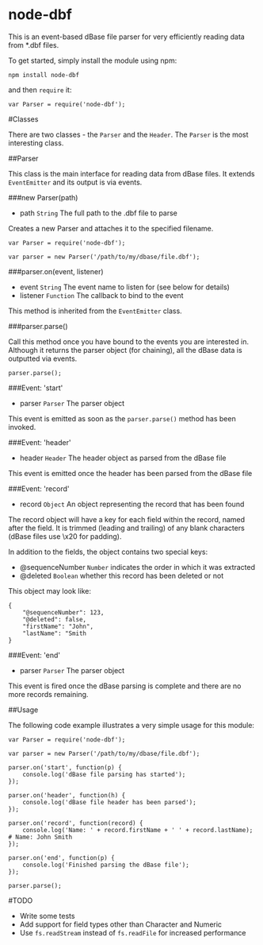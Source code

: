 node-dbf
========

This is an event-based dBase file parser for very efficiently reading data from *.dbf files.

To get started, simply install the module using npm:

    npm install node-dbf

and then `require` it:

    var Parser = require('node-dbf');

#Classes

There are two classes - the `Parser` and the `Header`. The `Parser` is the most interesting class.

##Parser

This class is the main interface for reading data from dBase files. It extends `EventEmitter` and its output is via events.

###new Parser(path)

* path `String` The full path to the .dbf file to parse

Creates a new Parser and attaches it to the specified filename.

    var Parser = require('node-dbf');
    
    var parser = new Parser('/path/to/my/dbase/file.dbf');

###parser.on(event, listener)

* event `String` The event name to listen for (see below for details)
* listener `Function` The callback to bind to the event

This method is inherited from the `EventEmitter` class.

###parser.parse()

Call this method once you have bound to the events you are interested in. Although it returns the parser object (for chaining), all the dBase data is outputted via events.

    parser.parse();

###Event: 'start'

* parser `Parser` The parser object

This event is emitted as soon as the `parser.parse()` method has been invoked.

###Event: 'header'

* header `Header` The header object as parsed from the dBase file

This event is emitted once the header has been parsed from the dBase file

###Event: 'record'

* record `Object` An object representing the record that has been found

The record object will have a key for each field within the record, named after the field. It is trimmed (leading and trailing) of any blank characters (dBase files use \x20 for padding).

In addition to the fields, the object contains two special keys:

* @sequenceNumber `Number` indicates the order in which it was extracted
* @deleted `Boolean` whether this record has been deleted or not

This object may look like:

    {
        "@sequenceNumber": 123,
        "@deleted": false,
        "firstName": "John",
        "lastName": "Smith
    }

###Event: 'end'

* parser `Parser` The parser object

This event is fired once the dBase parsing is complete and there are no more records remaining.

##Usage

The following code example illustrates a very simple usage for this module:

    var Parser = require('node-dbf');
    
    var parser = new Parser('/path/to/my/dbase/file.dbf');
    
    parser.on('start', function(p) {
        console.log('dBase file parsing has started');
    });
    
    parser.on('header', function(h) {
        console.log('dBase file header has been parsed');
    });
    
    parser.on('record', function(record) {
        console.log('Name: ' + record.firstName + ' ' + record.lastName); # Name: John Smith
    });
    
    parser.on('end', function(p) {
        console.log('Finished parsing the dBase file');
    });
    
    parser.parse();

#TODO

* Write some tests
* Add support for field types other than Character and Numeric
* Use `fs.readStream` instead of `fs.readFile` for increased performance